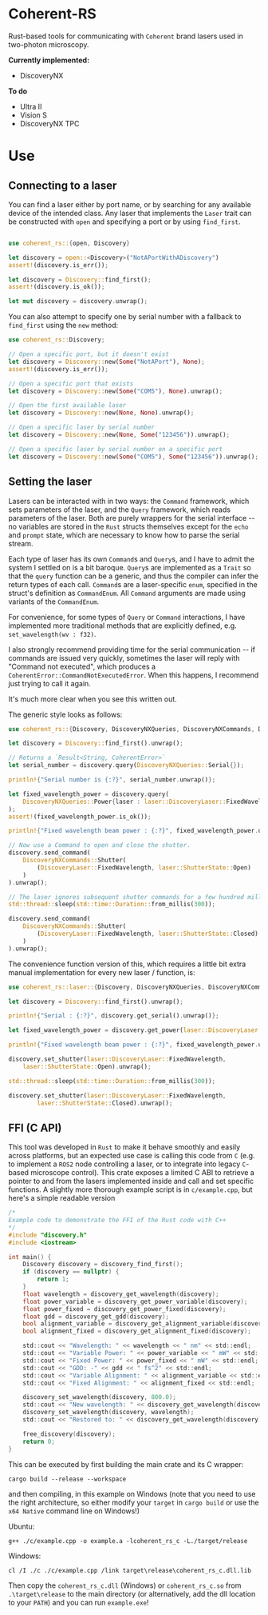 # Coherent-RS

Rust-based tools for communicating with `Coherent` brand lasers
used in two-photon microscopy.

**Currently implemented:**
- DiscoveryNX

**To do**
- Ultra II
- Vision S
- DiscoveryNX TPC

# Use

## Connecting to a laser 

You can find a laser either by port name, or by searching for any available
device of the intended class. Any laser that implements the `Laser` trait
can be constructed with `open` and specifying a port or by using `find_first`.
```rust

use coherent_rs::{open, Discovery}

let discovery = open::<Discovery>("NotAPortWithADiscovery")
assert!(discovery.is_err());

let discovery = Discovery::find_first();
assert!(discovery.is_ok());

let mut discovery = discovery.unwrap();
```

You can also attempt to specify one by serial number with a fallback to
`find_first` using the `new` method:

```rust
use coherent_rs::Discovery;

// Open a specific port, but it doesn't exist
let discovery = Discovery::new(Some("NotAPort"), None);
assert!(discovery.is_err());

// Open a specific port that exists
let discovery = Discovery::new(Some("COM5"), None).unwrap();

// Open the first available laser
let discovery = Discovery::new(None, None).unwrap();

// Open a specific laser by serial number
let discovery = Discovery::new(None, Some("123456")).unwrap();

// Open a specific laser by serial number on a specific port
let discovery = Discovery::new(Some("COM5"), Some("123456")).unwrap();
```

## Setting the laser

Lasers can be interacted with in two ways: the `Command` framework, which
sets parameters of the laser, and the `Query` framework, which reads parameters
of the laser. Both are purely wrappers for the serial interface -- no variables are
stored in the `Rust` structs themselves except for the `echo` and `prompt` state, which
are necessary to know how to parse the serial stream.

Each type of laser has its own `Command`s and `Query`s, and I have to admit the system I settled
on is a bit baroque. `Query`s are implemented as a `Trait` so that the `query` function can
be a generic, and thus the compiler can infer the return types of each call. `Command`s are
a laser-specific `enum`, specified in the struct's definition as `CommandEnum`. All `Command`
arguments are made using variants of the `CommandEnum`.

For convenience, for some types of `Query` or `Command` interactions, I have implemented more
traditional methods that are explicitly defined, e.g. `set_wavelength(wv : f32)`.

I also strongly recommend providing time for the serial communication -- if commands are issued very
quickly, sometimes the laser will reply with "Command not executed", which produces a
`CoherentError::CommandNotExecutedError`. When this happens, I recommend just trying to call it again.

It's much more clear when you see this written out.

The generic style looks as follows:
```rust
use coherent_rs::{Discovery, DiscoveryNXQueries, DiscoveryNXCommands, DiscoveryLaser};

let discovery = Discovery::find_first().unwrap();

// Returns a `Result<String, CoherentError>`
let serial_number = discovery.query(DiscoveryNXQueries::Serial{});

println!{"Serial number is {:?}", serial_number.unwrap()};

let fixed_wavelength_power = discovery.query(
    DiscoveryNXQueries::Power{laser : laser::DiscoveryLaser::FixedWavelength}
);
assert!(fixed_wavelength_power.is_ok());

println!{"Fixed wavelength beam power : {:?}", fixed_wavelength_power.unwrap()}

// Now use a Command to open and close the shutter.
discovery.send_command(
    DiscoveryNXCommands::Shutter(
        (DiscoveryLaser::FixedWavelength, laser::ShutterState::Open)
    )
).unwrap();

// The laser ignores subsequent shutter commands for a few hundred milliseconds...
std::thread::sleep(std::time::Duration::from_millis(300));

discovery.send_command(
    DiscoveryNXCommands::Shutter(
        (DiscoveryLaser::FixedWavelength, laser::ShutterState::Closed)
    )
).unwrap();
```

The convenience function version of this, which requires a little bit extra manual implementation
for every new laser / function, is:

```rust
use coherent_rs::laser::{Discovery, DiscoveryNXQueries, DiscoveryNXCommands, DiscoveryLaser};

let discovery = Discovery::find_first().unwrap();

println!{"Serial : {:?}", discovery.get_serial().unwrap()};

let fixed_wavelength_power = discovery.get_power(laser::DiscoveryLaser::FixedWavelength);

println!{"Fixed wavelength beam power : {:?}", fixed_wavelength_power.unwrap()}

discovery.set_shutter(laser::DiscoveryLaser::FixedWavelength,
    laser::ShutterState::Open).unwrap();

std::thread::sleep(std::time::Duration::from_millis(300));

discovery.set_shutter(laser::DiscoveryLaser::FixedWavelength,
        laser::ShutterState::Closed).unwrap();
```

## FFI (C API)

This tool was developed in `Rust` to make it behave smoothly and easily across
platforms, but an expected use case is calling this code from `C` (e.g. to implement
a `ROS2` node controlling a laser, or to integrate into legacy `C`-based microscope control).
This crate exposes a limited C ABI to retrieve a pointer to and from the lasers implemented inside
and call and set specific functions. A slightly more thorough example script is in `c/example.cpp`,
but here's a simple readable version

```c
/*
Example code to demonstrate the FFI of the Rust code with C++
*/
#include "discovery.h"
#include <iostream>

int main() {
    Discovery discovery = discovery_find_first();
    if (discovery == nullptr) {
        return 1;
    }
    float wavelength = discovery_get_wavelength(discovery);
    float power_variable = discovery_get_power_variable(discovery);
    float power_fixed = discovery_get_power_fixed(discovery);
    float gdd = discovery_get_gdd(discovery);
    bool alignment_variable = discovery_get_alignment_variable(discovery);
    bool alignment_fixed = discovery_get_alignment_fixed(discovery);

    std::cout << "Wavelength: " << wavelength << " nm" << std::endl;
    std::cout << "Variable Power: " << power_variable << " mW" << std::endl;
    std::cout << "Fixed Power: " << power_fixed << " mW" << std::endl;
    std::cout << "GDD: -" << gdd << " fs^2" << std::endl;
    std::cout << "Variable Alignment: " << alignment_variable << std::endl;
    std::cout << "Fixed Alignment: " << alignment_fixed << std::endl;

    discovery_set_wavelength(discovery, 800.0);
    std::cout << "New wavelength: " << discovery_get_wavelength(discovery) << " nm" << std::endl;
    discovery_set_wavelength(discovery, wavelength);
    std::cout << "Restored to: " << discovery_get_wavelength(discovery) << " nm" << std::endl;

    free_discovery(discovery);
    return 0;
}

```

This can be executed by first building the main crate and its C wrapper:
```
cargo build --release --workspace
```
and then compiling, in this example on Windows (note that you need to use the right architecture,
so either modify your `target` in `cargo build` or use the `x64 Native` command line on Windows!)

Ubuntu:
```
g++ ./c/example.cpp -o example.a -lcoherent_rs_c -L./target/release
```

Windows:
```
cl /I ./c ./c/example.cpp /link target\release\coherent_rs_c.dll.lib
```

Then copy the `coherent_rs_c.dll` (Windows) or `coherent_rs_c.so` from `.\target\release`
to the main directory (or alternatively, add the dll location to your `PATH`) and you can run
`example.exe`!